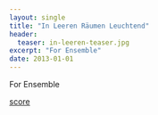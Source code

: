 ```yaml
---
layout: single
title: "In Leeren Räumen Leuchtend"
header:
  teaser: in-leeren-teaser.jpg
excerpt: "For Ensemble"
date: 2013-01-01
---
```


For Ensemble

[score](/assets/pdfs/in-leeren-raeumen-leuchtend.pdf)
